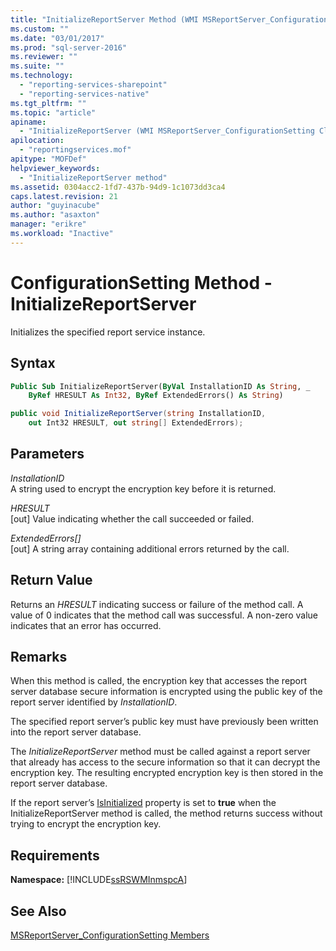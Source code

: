 ```yaml
---
title: "InitializeReportServer Method (WMI MSReportServer_ConfigurationSetting) | Microsoft Docs"
ms.custom: ""
ms.date: "03/01/2017"
ms.prod: "sql-server-2016"
ms.reviewer: ""
ms.suite: ""
ms.technology: 
  - "reporting-services-sharepoint"
  - "reporting-services-native"
ms.tgt_pltfrm: ""
ms.topic: "article"
apiname: 
  - "InitializeReportServer (WMI MSReportServer_ConfigurationSetting Class)"
apilocation: 
  - "reportingservices.mof"
apitype: "MOFDef"
helpviewer_keywords: 
  - "InitializeReportServer method"
ms.assetid: 0304acc2-1fd7-437b-94d9-1c1073dd3ca4
caps.latest.revision: 21
author: "guyinacube"
ms.author: "asaxton"
manager: "erikre"
ms.workload: "Inactive"
---
```

# ConfigurationSetting Method - InitializeReportServer
  Initializes the specified report service instance.  
  
## Syntax  
  
```vb  
Public Sub InitializeReportServer(ByVal InstallationID As String, _  
    ByRef HRESULT As Int32, ByRef ExtendedErrors() As String)  
```  
  
```csharp  
public void InitializeReportServer(string InstallationID,   
    out Int32 HRESULT, out string[] ExtendedErrors);  
```  
  
## Parameters  
 *InstallationID*  
 A string used to encrypt the encryption key before it is returned.  
  
 *HRESULT*  
 [out] Value indicating whether the call succeeded or failed.  
  
 *ExtendedErrors[]*  
 [out] A string array containing additional errors returned by the call.  
  
## Return Value  
 Returns an *HRESULT* indicating success or failure of the method call. A value of 0 indicates that the method call was successful. A non-zero value indicates that an error has occurred.  
  
## Remarks  
 When this method is called, the encryption key that accesses the report server database secure information is encrypted using the public key of the report server identified by *InstallationID*.  
  
 The specified report server’s public key must have previously been written into the report server database.  
  
 The *InitializeReportServer* method must be called against a report server that already has access to the secure information so that it can decrypt the encryption key. The resulting encrypted encryption key is then stored in the report server database.  
  
 If the report server’s [IsInitialized](../../reporting-services/wmi-provider-library-reference/configurationsetting-property-isinitialized.md) property is set to **true** when the InitializeReportServer method is called, the method returns success without trying to encrypt the encryption key.  
  
## Requirements  
 **Namespace:** [!INCLUDE[ssRSWMInmspcA](../../includes/ssrswminmspca-md.md)]  
  
## See Also  
 [MSReportServer_ConfigurationSetting Members](../../reporting-services/wmi-provider-library-reference/msreportserver-configurationsetting-members.md)  
  
  

